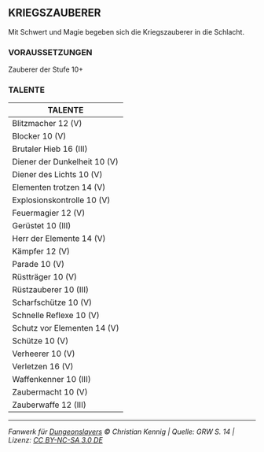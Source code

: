 ## KRIEGSZAUBERER

Mit Schwert und Magie begeben sich die Kriegszauberer in die Schlacht.

### VORAUSSETZUNGEN

Zauberer der Stufe 10+

### TALENTE

| TALENTE                      |
| ---------------------------- |
| Blitzmacher 12 (V)           |
| Blocker 10 (V)               |
| Brutaler Hieb 16 (III)       |
| Diener der Dunkelheit 10 (V) |
| Diener des Lichts 10 (V)     |
| Elementen trotzen 14 (V)     |
| Explosionskontrolle 10 (V)   |
| Feuermagier 12 (V)           |
| Gerüstet 10 (III)            |
| Herr der Elemente 14 (V)     |
| Kämpfer 12 (V)               |
| Parade 10 (V)                |
| Rüstträger 10 (V)            |
| Rüstzauberer 10 (III)        |
| Scharfschütze 10 (V)         |
| Schnelle Reflexe 10 (V)      |
| Schutz vor Elementen 14 (V)  |
| Schütze 10 (V)               |
| Verheerer 10 (V)             |
| Verletzen 16 (V)             |
| Waffenkenner 10 (III)        |
| Zaubermacht 10 (V)           |
| Zauberwaffe 12 (III)         |

---

_Fanwerk für [Dungeonslayers](https://www.dungeonslayers.net/) © Christian Kennig | Quelle: GRW S. 14 | Lizenz: [CC BY-NC-SA 3.0 DE](https://creativecommons.org/licenses/by-nc-sa/3.0/de/)_
